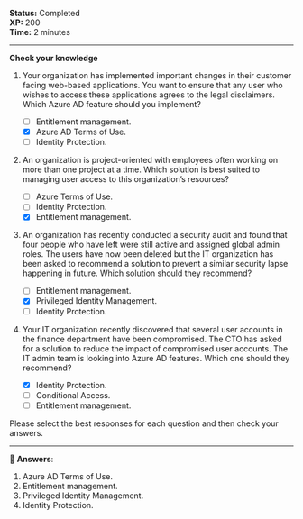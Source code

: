 
**Status:** Completed  
**XP:** 200  
**Time:** 2 minutes  

---

**Check your knowledge**

1. Your organization has implemented important changes in their customer facing web-based applications. You want to ensure that any user who wishes to access these applications agrees to the legal disclaimers. Which Azure AD feature should you implement?

   - [ ] Entitlement management.
   - [x] Azure AD Terms of Use.
   - [ ] Identity Protection.

2. An organization is project-oriented with employees often working on more than one project at a time. Which solution is best suited to managing user access to this organization’s resources?

   - [ ] Azure Terms of Use.
   - [ ] Identity Protection.
   - [x] Entitlement management.

3. An organization has recently conducted a security audit and found that four people who have left were still active and assigned global admin roles. The users have now been deleted but the IT organization has been asked to recommend a solution to prevent a similar security lapse happening in future. Which solution should they recommend?

   - [ ] Entitlement management.
   - [x] Privileged Identity Management.
   - [ ] Identity Protection.

4. Your IT organization recently discovered that several user accounts in the finance department have been compromised. The CTO has asked for a solution to reduce the impact of compromised user accounts. The IT admin team is looking into Azure AD features. Which one should they recommend?

   - [x] Identity Protection.
   - [ ] Conditional Access.
   - [ ] Entitlement management.

Please select the best responses for each question and then check your answers.

---

🧐 **Answers**:

1. Azure AD Terms of Use.
2. Entitlement management.
3. Privileged Identity Management.
4. Identity Protection.